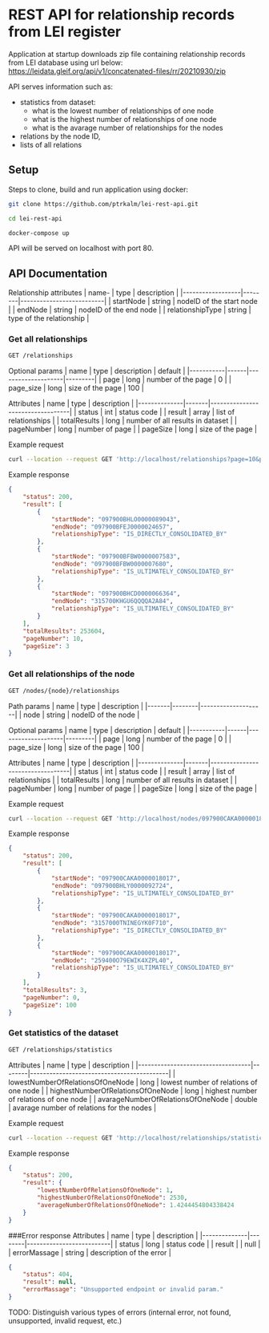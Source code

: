 
# REST API for relationship records from LEI register
Application at startup downloads zip file containing relationship records from LEI database using url below:<br>
https://leidata.gleif.org/api/v1/concatenated-files/rr/20210930/zip

API serves information such as:
- statistics from dataset:
  - what is the lowest number of relationships of one node
  - what is the highest number of relationships of one node
  - what is the avarage number of relationships for the nodes
- relations by the node ID,
- lists of all relations

## Setup
Steps to clone, build and run application using docker:
```bash
git clone https://github.com/ptrkalm/lei-rest-api.git
```

```bash
cd lei-rest-api
```

```bash
docker-compose up
```

API will be served on localhost with port 80.

## API Documentation
Relationship attributes
| name-            | type   | description              |
|------------------|--------|--------------------------|
| startNode        | string | nodeID of the start node |
| endNode          | string | nodeID of the end node   |
| relationshipType | string | type of the relationship |

### Get all relationships
```bash
GET /relationships
```

Optional params
| name      | type | description        | default |
|-----------|------|--------------------|---------|
| page      | long | number of the page | 0       |
| page_size | long | size of the page   | 100     |

Attributes
| name         | type  | description                      |
|--------------|-------|----------------------------------|
| status       | int   | status code                      |
| result       | array | list of relationships            |
| totalResults | long  | number of all results in dataset |
| pageNumber   | long  | number of page                   |
| pageSize     | long  | size of the page                 |

Example request

```bash
curl --location --request GET 'http://localhost/relationships?page=10&page_size=3'
```

Example response

```json
{
    "status": 200,
    "result": [
        {
            "startNode": "097900BHLO0000089043",
            "endNode": "097900BFEJ0000024657",
            "relationshipType": "IS_DIRECTLY_CONSOLIDATED_BY"
        },
        {
            "startNode": "097900BFBW0000007583",
            "endNode": "097900BFBW0000007680",
            "relationshipType": "IS_ULTIMATELY_CONSOLIDATED_BY"
        },
        {
            "startNode": "097900BHCD0000066364",
            "endNode": "315700KHGU6QQQQA2A84",
            "relationshipType": "IS_ULTIMATELY_CONSOLIDATED_BY"
        }
    ],
    "totalResults": 253604,
    "pageNumber": 10,
    "pageSize": 3
}
```

### Get all relationships of the node
```bash
GET /nodes/{node}/relationships
```
Path params
| name  | type   | description        |
|-------|--------|--------------------|
| node  | string | nodeID of the node |

Optional params
| name      | type | description        | default |
|-----------|------|--------------------|---------|
| page      | long | number of the page | 0       |
| page_size | long | size of the page   | 100     |

Attributes
| name         | type  | description                      |
|--------------|-------|----------------------------------|
| status       | int   | status code                      |
| result       | array | list of relationships            |
| totalResults | long  | number of all results in dataset |
| pageNumber   | long  | number of page                   |
| pageSize     | long  | size of the page                 |

Example request

```bash
curl --location --request GET 'http://localhost/nodes/097900CAKA0000018017/relationships'
```

Example response

```json
{
    "status": 200,
    "result": [
        {
            "startNode": "097900CAKA0000018017",
            "endNode": "097900BHLY0000092724",
            "relationshipType": "IS_ULTIMATELY_CONSOLIDATED_BY"
        },
        {
            "startNode": "097900CAKA0000018017",
            "endNode": "3157000TNINEGYK0F710",
            "relationshipType": "IS_DIRECTLY_CONSOLIDATED_BY"
        },
        {
            "startNode": "097900CAKA0000018017",
            "endNode": "259400O79EWIK4XZPL40",
            "relationshipType": "IS_ULTIMATELY_CONSOLIDATED_BY"
        }
    ],
    "totalResults": 3,
    "pageNumber": 0,
    "pageSize": 100
}
```

### Get statistics of the dataset
```bash
GET /relationships/statistics
```

Attributes
| name                              | type   | description                               |
|-----------------------------------|--------|-------------------------------------------|
| lowestNumberOfRelationsOfOneNode  | long   | lowest number of relations of one node    |
| highestNumberOfRelationsOfOneNode | long   | highest number of relations of one node   |
| avarageNumberOfRelationsOfOneNode | double | avarage number of relations for the nodes |

Example request

```bash
curl --location --request GET 'http://localhost/relationships/statistics'
```

Example response

```json
{
    "status": 200,
    "result": {
        "lowestNumberOfRelationsOfOneNode": 1,
        "highestNumberOfRelationsOfOneNode": 2530,
        "averageNumberOfRelationsOfOneNode": 1.4244454804338424
    }
}
```

###Error response
Attributes 
| name         | type   | description              |
|--------------|--------|--------------------------|
| status       | long   | status code              |
| result       |        | null                     |
| errorMassage | string | description of the error |
```json
{
    "status": 404,
    "result": null,
    "errorMassage": "Unsupported endpoint or invalid param."
}
```

TODO: Distinguish various types of errors (internal error, not found, unsupported, invalid request, etc.)
